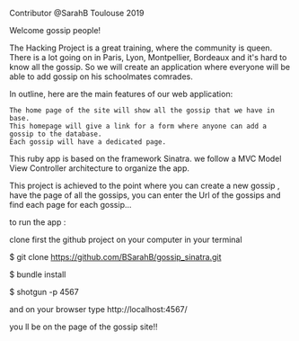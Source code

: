 Contributor @SarahB Toulouse 2019

Welcome gossip people! 

The Hacking Project is a great training, where the community is queen. There is a lot going on in Paris, Lyon, Montpellier, Bordeaux and it's hard to know all the gossip. So we will create an application where everyone will be able to add gossip on his schoolmates comrades.

In outline, here are the main features of our web application:

    The home page of the site will show all the gossip that we have in base.
    This homepage will give a link for a form where anyone can add a gossip to the database.
    Each gossip will have a dedicated page.

This ruby app is based on the framework Sinatra. we follow a MVC Model View Controller architecture to organize the app.

This project is achieved to the point where you can create a new gossip , have the page of all the gossips, you can enter the Url of the gossips and find each page for each gossip...

to run the app : 

clone first the github project on your computer
in your terminal 

$ git clone https://github.com/BSarahB/gossip_sinatra.git

$ bundle install

$ shotgun -p 4567

and on your browser type http://localhost:4567/

you ll be on the page of the gossip site!!






